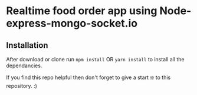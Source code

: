 # Realtime food order app using Node-express-mongo-socket.io





## Installation 
After download or clone run `npm install` OR `yarn install` to install all the dependancies.


If you find this repo helpful then don't forget to give a start ❇️ to this repository. :)
